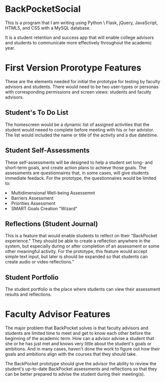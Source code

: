 # BackPocketSocial
<p>This is a program that I am writing using Python \ Flask, jQuery, JavaScript, HTML5, and CSS with a MySQL database.</p>
<p>It is a student retention and success app that will enable college advisors and students to communicate more effectively throughout the academic year.</p>
<h1>First Version Prorotype Features</h1>
<p>These are the elements needed for initial the prototype for testing by faculty advisors and students. There would need to be two user-types or personas with corresponding permissions and screen views: students and facutly advisors. </p>
 <h2>Student's To Do List</h2>
   <p>The homescreen would be a dynamic list of assigned activities that the student would neeed to complete before meeting with his or her advistor. The list would included the name or title of the activity and a due date\time.</p>
   <h2>Student Self-Assessments</h2>
     These self-assessments will be designed to help a student set long- and short-term goals, and create action plans to achieve those goals. The assessments are questionnaires that, in some cases, will give students immediate feedack. For the prototype, the questionnaires would be limited to:</p>
     <li>Multidimensional Well-being Assessemnt</li>
     <li>Barriers Assessment</li>
     <li>Priorities Assessment</li>
     <li>SMART Goals Creation "Wizard"</li>
<h2>Reflections (Student Journal)</h2>
<p>This is a feature that would enable students to relfect on their "BackPocket experience." They should be able to create a reflection anywhere in the system, but especially during or after completion of an assessment or some other meaningful activity. For the prototype, this feature would accept simple text input, but later is should be expanded so that students can create audio or video reflections." 
 <h2> Student Portfolio</h2>
 <p>The student portfolio is the place where students can view their assessment results and reflections. </p>
<h1>Faculty Advisor Features</h1>
The major problem that BackPocket solves is that faculty advisors and students are limited time to meet and get to know each other before the beginning of the academic term. How can a advisor advise a student that she or he has just met and knows very little about the student's goals or ambitions. And in many cases, haven't done the work to figure out how their goals and ambitions align with the courses that they should take. </p>
<p>The BackPocket prototype should give the advisor the ability to review the student's up-to-date BackPocket assessments and reflections so that they can be better prepared to advise the student during their meeting(s). 


     
